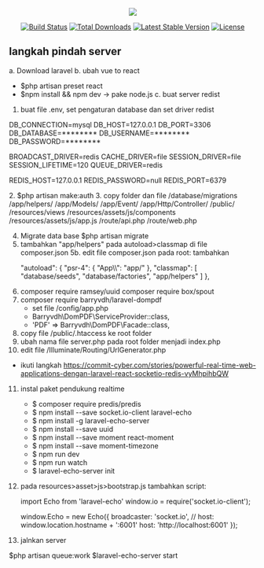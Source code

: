 <p align="center"><img src="https://laravel.com/assets/img/components/logo-laravel.svg"></p>

<p align="center">
<a href="https://travis-ci.org/laravel/framework"><img src="https://travis-ci.org/laravel/framework.svg" alt="Build Status"></a>
<a href="https://packagist.org/packages/laravel/framework"><img src="https://poser.pugx.org/laravel/framework/d/total.svg" alt="Total Downloads"></a>
<a href="https://packagist.org/packages/laravel/framework"><img src="https://poser.pugx.org/laravel/framework/v/stable.svg" alt="Latest Stable Version"></a>
<a href="https://packagist.org/packages/laravel/framework"><img src="https://poser.pugx.org/laravel/framework/license.svg" alt="License"></a>
</p>

## langkah pindah server

a. Download laravel
b. ubah vue to react
  - $php artisan preset react
  - $npm install && npm dev -> pake node.js
c. buat server redist

1. buat file .env, set pengaturan database dan set driver redist
<p>
  DB_CONNECTION=mysql
  DB_HOST=127.0.0.1
  DB_PORT=3306
  DB_DATABASE=********
  DB_USERNAME=********
  DB_PASSWORD=********

  BROADCAST_DRIVER=redis
  CACHE_DRIVER=file
  SESSION_DRIVER=file
  SESSION_LIFETIME=120
  QUEUE_DRIVER=redis

  REDIS_HOST=127.0.0.1
  REDIS_PASSWORD=null
  REDIS_PORT=6379
</p>
2. $php artisan make:auth
3. copy folder dan file
    /database/migrations
    /app/helpers/
    /app/Models/
    /app/Event/
    /app/Http/Controller/
    /public/
    /resources/views
    /resources/assets/js/components
    /resources/assets/js/app.js
    /route/api.php
    /route/web.php

4. Migrate data base $php artisan migrate
5. tambahkan "app/helpers" pada autoload>classmap di file composer.json
5b. edit file composer.json pada root: tambahkan
    <p>
    "autoload": {
        "psr-4": {
            "App\\": "app/"
        },
        "classmap": [
            "database/seeds",
            "database/factories",
            "app/helpers"
        ]
    },
    </p>
<!-- 5c. $ composer dump-autoload  -->
6. composer require ramsey/uuid
  composer require box/spout
7. composer require barryvdh/laravel-dompdf
    * set file /config/app.php
    - Barryvdh\DomPDF\ServiceProvider::class,
    - 'PDF' => Barryvdh\DomPDF\Facade::class,
8. copy file /public/.htaccess ke root folder
9. ubah nama file server.php pada root folder menjadi index.php
10. edit file /Illuminate/Routing/UrlGenerator.php
  <!-- public function asset($path, $secure = null)
  {
     ......
     return $this->removeIndex($root).'/'.trim($path, '/');
  }
  - menjadi
  public function asset($path, $secure = null)
  {
     ......
     return $this->removeIndex($root).'/public/'.trim($path, '/');
  } -->

* ikuti langkah https://commit-cyber.com/stories/powerful-real-time-web-applications-dengan-laravel-react-socketio-redis-vyMhpihbQW
11. instal paket pendukung realtime
    - $ composer require predis/predis
    - $ npm install --save socket.io-client laravel-echo
    - $ npm install -g laravel-echo-server
    - $ npm install --save uuid
    - $ npm install --save moment react-moment
    - $ npm install --save moment-timezone
    - $ npm run dev
    - $ npm run watch
    - $ laravel-echo-server init

12. pada resources>asset>js>bootstrap.js tambahkan script:
    <p>
    import Echo from 'laravel-echo'
    window.io = require('socket.io-client');

    window.Echo = new Echo({
        broadcaster: 'socket.io',
        // host: window.location.hostname + ':6001'
        host: 'http://localhost:6001'
    });
    </p>

13. jalnkan server

  $php artisan queue:work
  $laravel-echo-server start
